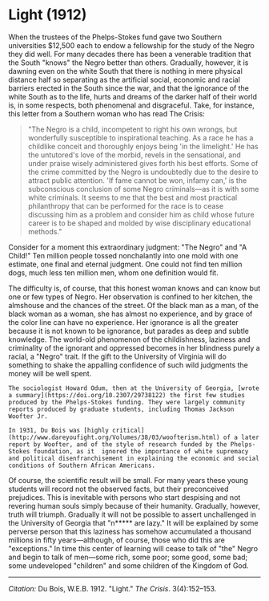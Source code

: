 <!--
title:   Light
author:  Du Bois, W.E.B.
journal: The Crisis
year:    1912
volume:  3
issue:   4
pages:   152-153
-->
# Light (1912)

When the trustees of the Phelps-Stokes fund gave two Southern universities $12,500 each to endow a fellowship for the study of the Negro they did well. For many decades there has been a venerable tradition that the South "knows" the Negro better than others. Gradually, however, it is dawning even on the white South that	there	is nothing in mere physical distance half so separating as the artificial social, economic and racial barriers erected in the South since the war, and that the ignorance of the white South as to the life, hurts and dreams of the darker half of their world is, in some respects, both phenomenal and disgraceful. Take, for instance, this letter from a Southern woman who has read The Crisis:

> "The Negro is a child, incompetent to right his own wrongs, but wonderfully susceptible to inspirational teaching. As a race he has a childlike conceit and thoroughly enjoys being 'in the limelight.' He has the untutored's love of the morbid, revels in the sensational, and under praise wisely ad­ministered gives forth his best efforts. Some of the crime committed by the Negro is undoubtedly due to the de­sire to attract public attention. 'If fame cannot be won, infamy can,' is the subconscious conclusion of some Negro criminals—as it is with some white criminals. It seems to me that the best and most practical philan­thropy that can be performed for the race is to cease discussing him as a problem and consider him as child whose future career is to be shaped and molded by wise disciplin­ary educational methods."

Consider for a moment this extraordinary judgment: "The Negro" and "A Child!" Ten million people tossed nonchalantly into one mold with one estimate, one final and eternal judg­ment. One could not find ten million dogs, much less ten million men, whom one definition would fit.

The difficulty is, of course, that this honest woman knows and can know but one or few types of Negro. Her observation is confined to her kitchen, the almshouse and the chances of the street. Of the black man as a man, of the black woman as a woman, she has almost no experience, and by grace of the color line can have no experience. Her ignorance is all the greater because it is not known to be ignorance, but parades as deep and subtle knowl­edge. The world-old phenomenon of the childishness, laziness and crimi­nality of the ignorant and oppressed becomes in her blindness purely a racial, a "Negro" trait. If the gift to the University of Virginia will do something to shake the appalling con­fidence of such wild judgments the money will be well spent.

```{margin}
The sociologist Howard Odum, then at the University of Georgia, [wrote a summary](https://doi.org/10.2307/29738122) the first few studies produced by the Phelps-Stokes funding. They were largely community reports produced by graduate students, including Thomas Jackson Woofter Jr.

In 1931, Du Bois was [highly critical](http://www.dareyoufight.org/Volumes/38/03/woofterism.html) of a later report by Woofter, and of the style of research funded by the Phelps-Stokes foundation, as it  ignored the importance of white supremacy and political disenfranchisement in explaining the economic and social conditions of Southern African Americans.
```

Of course, the scientific result will be small. For many years these young students will record not the observed facts, but their preconceived prejudices. This is inevitable with persons who start despising and not revering human souls simply because of their humanity. Gradually, however, truth will triumph.	Gradually it will not be possible to assert unchallenged in the University of Geor­gia that "n***** are lazy." It will be explained by some perverse per­son that this laziness has somehow accumulated a thousand millions in fifty years—although, of course, those who did this are "exceptions." In time this center of learning will cease to talk of "the" Negro and begin to talk of men—some rich, some poor; some good, some bad; some undeveloped "children" and some children of the Kingdom of God.

______________
*Citation:* Du Bois, W.E.B. 1912. "Light." *The Crisis*. 3(4):152&ndash;153.
